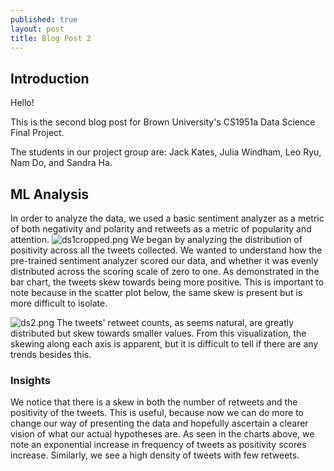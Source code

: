 ```yaml
---
published: true
layout: post
title: Blog Post 2
---
```

## Introduction ##


Hello! 

This is the second blog post for Brown University's CS1951a Data Science Final Project.

The students in our project group are:
Jack Kates, Julia Windham, Leo Ryu, Nam Do, and Sandra Ha. 

## ML Analysis ##
In order to analyze the data, we used a basic sentiment analyzer as a metric of both negativity and polarity and retweets as a metric of popularity and attention.
![ds1cropped.png]({{site.baseurl}}/_posts/ds1cropped.png)
We began by analyzing the distribution of positivity across all the tweets collected. We wanted to understand how the pre-trained sentiment analyzer scored our data, and whether it was evenly distributed across the scoring scale of zero to one. As demonstrated in the bar chart, the tweets skew towards being more positive. This is important to note because in the scatter plot below, the same skew is present but is more difficult to isolate. 

![ds2.png]({{site.baseurl}}/_posts/ds2.png)
The tweets' retweet counts, as seems natural, are greatly distributed but skew towards smaller values. From this visualization, the skewing along each axis is apparent, but it is difficult to tell if there are any trends besides this. 

### Insights ###
We notice that there is a skew in both the number of retweets and the positivity of the tweets. This is useful, because now we can do more to change our way of presenting the data and hopefully ascertain a clearer vision of what our actual hypotheses are. As seen in the charts above, we note an exponential increase in frequency of tweets as positivity scores increase. Similarly, we see a high density of tweets with few retweets.
